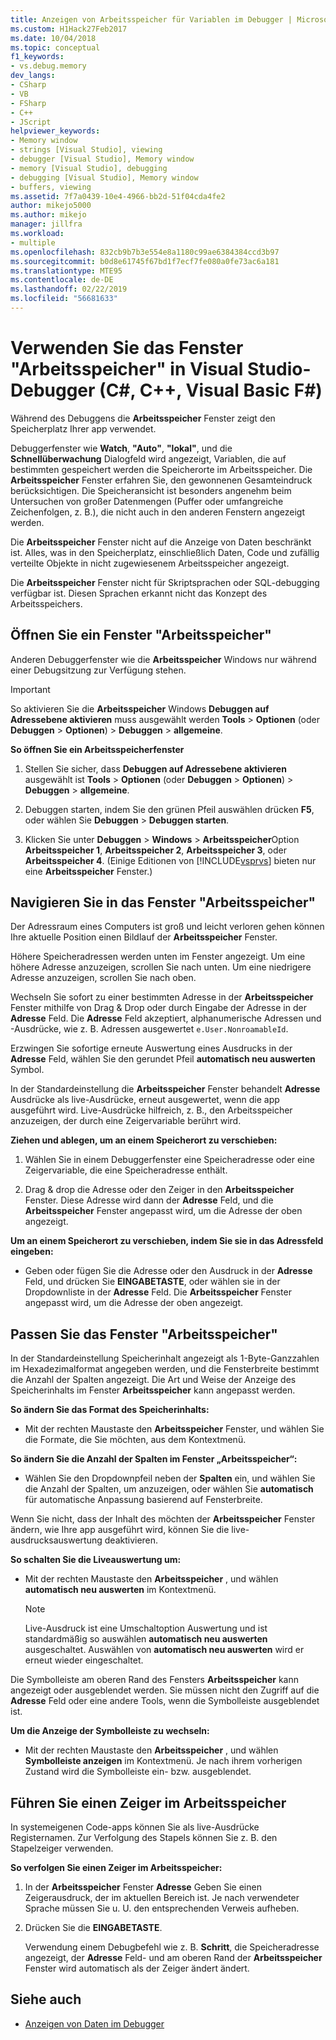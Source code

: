 ```yaml
---
title: Anzeigen von Arbeitsspeicher für Variablen im Debugger | Microsoft-Dokumentation
ms.custom: H1Hack27Feb2017
ms.date: 10/04/2018
ms.topic: conceptual
f1_keywords:
- vs.debug.memory
dev_langs:
- CSharp
- VB
- FSharp
- C++
- JScript
helpviewer_keywords:
- Memory window
- strings [Visual Studio], viewing
- debugger [Visual Studio], Memory window
- memory [Visual Studio], debugging
- debugging [Visual Studio], Memory window
- buffers, viewing
ms.assetid: 7f7a0439-10e4-4966-bb2d-51f04cda4fe2
author: mikejo5000
ms.author: mikejo
manager: jillfra
ms.workload:
- multiple
ms.openlocfilehash: 832cb9b7b3e554e8a1180c99ae6384384ccd3b97
ms.sourcegitcommit: b0d8e61745f67bd1f7ecf7fe080a0fe73ac6a181
ms.translationtype: MTE95
ms.contentlocale: de-DE
ms.lasthandoff: 02/22/2019
ms.locfileid: "56681633"
---
```

# <a name="use-the-memory-windows-in-the-visual-studio-debugger-c-c-visual-basic-f"></a>Verwenden Sie das Fenster "Arbeitsspeicher" in Visual Studio-Debugger (C#, C++, Visual Basic F#)

Während des Debuggens die **Arbeitsspeicher** Fenster zeigt den Speicherplatz Ihrer app verwendet.

Debuggerfenster wie **Watch**, **"Auto"**, **"lokal"**, und die **Schnellüberwachung** Dialogfeld wird angezeigt, Variablen, die auf bestimmten gespeichert werden die Speicherorte im Arbeitsspeicher. Die **Arbeitsspeicher** Fenster erfahren Sie, den gewonnenen Gesamteindruck berücksichtigen. Die Speicheransicht ist besonders angenehm beim Untersuchen von großer Datenmengen (Puffer oder umfangreiche Zeichenfolgen, z. B.), die nicht auch in den anderen Fenstern angezeigt werden.

Die **Arbeitsspeicher** Fenster nicht auf die Anzeige von Daten beschränkt ist. Alles, was in den Speicherplatz, einschließlich Daten, Code und zufällig verteilte Objekte in nicht zugewiesenem Arbeitsspeicher angezeigt.

Die **Arbeitsspeicher** Fenster nicht für Skriptsprachen oder SQL-debugging verfügbar ist. Diesen Sprachen erkannt nicht das Konzept des Arbeitsspeichers.

## <a name="open-a-memory-window"></a>Öffnen Sie ein Fenster "Arbeitsspeicher"

Anderen Debuggerfenster wie die **Arbeitsspeicher** Windows nur während einer Debugsitzung zur Verfügung stehen.

>[!IMPORTANT]
>So aktivieren Sie die **Arbeitsspeicher** Windows **Debuggen auf Adressebene aktivieren** muss ausgewählt werden **Tools** > **Optionen** (oder **Debuggen** > **Optionen**) > **Debuggen** > **allgemeine**.

**So öffnen Sie ein Arbeitsspeicherfenster**

1. Stellen Sie sicher, dass **Debuggen auf Adressebene aktivieren** ausgewählt ist **Tools** > **Optionen** (oder **Debuggen**  >  **Optionen**) > **Debuggen** > **allgemeine**.

1. Debuggen starten, indem Sie den grünen Pfeil auswählen drücken **F5**, oder wählen Sie **Debuggen** > **Debuggen starten**.

2. Klicken Sie unter **Debuggen** > **Windows** > **Arbeitsspeicher**Option **Arbeitsspeicher 1**, **Arbeitsspeicher 2**, **Arbeitsspeicher 3**, oder **Arbeitsspeicher 4**. (Einige Editionen von [!INCLUDE[vsprvs](../code-quality/includes/vsprvs_md.md)] bieten nur eine **Arbeitsspeicher** Fenster.)

## <a name="move-around-in-the-memory-window"></a>Navigieren Sie in das Fenster "Arbeitsspeicher"

Der Adressraum eines Computers ist groß und leicht verloren gehen können Ihre aktuelle Position einen Bildlauf der **Arbeitsspeicher** Fenster.

Höhere Speicheradressen werden unten im Fenster angezeigt. Um eine höhere Adresse anzuzeigen, scrollen Sie nach unten. Um eine niedrigere Adresse anzuzeigen, scrollen Sie nach oben.

Wechseln Sie sofort zu einer bestimmten Adresse in der **Arbeitsspeicher** Fenster mithilfe von Drag & Drop oder durch Eingabe der Adresse in der **Adresse** Feld. Die **Adresse** Feld akzeptiert, alphanumerische Adressen und -Ausdrücke, wie z. B. Adressen ausgewertet `e.User.NonroamableId`.

Erzwingen Sie sofortige erneute Auswertung eines Ausdrucks in der **Adresse** Feld, wählen Sie den gerundet Pfeil **automatisch neu auswerten** Symbol.

In der Standardeinstellung die **Arbeitsspeicher** Fenster behandelt **Adresse** Ausdrücke als live-Ausdrücke, erneut ausgewertet, wenn die app ausgeführt wird. Live-Ausdrücke hilfreich, z. B., den Arbeitsspeicher anzuzeigen, der durch eine Zeigervariable berührt wird.

**Ziehen und ablegen, um an einem Speicherort zu verschieben:**

1. Wählen Sie in einem Debuggerfenster eine Speicheradresse oder eine Zeigervariable, die eine Speicheradresse enthält.

2. Drag & drop die Adresse oder den Zeiger in den **Arbeitsspeicher** Fenster. Diese Adresse wird dann der **Adresse** Feld, und die **Arbeitsspeicher** Fenster angepasst wird, um die Adresse der oben angezeigt.

**Um an einem Speicherort zu verschieben, indem Sie sie in das Adressfeld eingeben:**

- Geben oder fügen Sie die Adresse oder den Ausdruck in der **Adresse** Feld, und drücken Sie **EINGABETASTE**, oder wählen sie in der Dropdownliste in der **Adresse** Feld. Die **Arbeitsspeicher** Fenster angepasst wird, um die Adresse der oben angezeigt.

## <a name="customize-the-memory-window"></a>Passen Sie das Fenster "Arbeitsspeicher"

In der Standardeinstellung Speicherinhalt angezeigt als 1-Byte-Ganzzahlen im Hexadezimalformat angegeben werden, und die Fensterbreite bestimmt die Anzahl der Spalten angezeigt. Die Art und Weise der Anzeige des Speicherinhalts im Fenster **Arbeitsspeicher** kann angepasst werden.

**So ändern Sie das Format des Speicherinhalts:**

-  Mit der rechten Maustaste den **Arbeitsspeicher** Fenster, und wählen Sie die Formate, die Sie möchten, aus dem Kontextmenü.

**So ändern Sie die Anzahl der Spalten im Fenster „Arbeitsspeicher“:**

- Wählen Sie den Dropdownpfeil neben der **Spalten** ein, und wählen Sie die Anzahl der Spalten, um anzuzeigen, oder wählen Sie **automatisch** für automatische Anpassung basierend auf Fensterbreite.

Wenn Sie nicht, dass der Inhalt des möchten der **Arbeitsspeicher** Fenster ändern, wie Ihre app ausgeführt wird, können Sie die live-ausdrucksauswertung deaktivieren.

**So schalten Sie die Liveauswertung um:**

- Mit der rechten Maustaste den **Arbeitsspeicher** , und wählen **automatisch neu auswerten** im Kontextmenü.

  >[!NOTE]
  >Live-Ausdruck ist eine Umschaltoption Auswertung und ist standardmäßig so auswählen **automatisch neu auswerten** ausgeschaltet. Auswählen von **automatisch neu auswerten** wird er erneut wieder eingeschaltet.

Die Symbolleiste am oberen Rand des Fensters **Arbeitsspeicher** kann angezeigt oder ausgeblendet werden. Sie müssen nicht den Zugriff auf die **Adresse** Feld oder eine andere Tools, wenn die Symbolleiste ausgeblendet ist.

**Um die Anzeige der Symbolleiste zu wechseln:**

- Mit der rechten Maustaste den **Arbeitsspeicher** , und wählen **Symbolleiste anzeigen** im Kontextmenü. Je nach ihrem vorherigen Zustand wird die Symbolleiste ein- bzw. ausgeblendet.

## <a name="follow-a-pointer-through-memory"></a>Führen Sie einen Zeiger im Arbeitsspeicher

In systemeigenen Code-apps können Sie als live-Ausdrücke Registernamen. Zur Verfolgung des Stapels können Sie z. B. den Stapelzeiger verwenden.

**So verfolgen Sie einen Zeiger im Arbeitsspeicher:**

1. In der **Arbeitsspeicher** Fenster **Adresse** Geben Sie einen Zeigerausdruck, der im aktuellen Bereich ist. Je nach verwendeter Sprache müssen Sie u. U. den entsprechenden Verweis aufheben.

2. Drücken Sie die **EINGABETASTE**.

   Verwendung einem Debugbefehl wie z. B. **Schritt**, die Speicheradresse angezeigt, der **Adresse** Feld- und am oberen Rand der **Arbeitsspeicher** Fenster wird automatisch als der Zeiger ändert ändert.

## <a name="see-also"></a>Siehe auch
- [Anzeigen von Daten im Debugger](../debugger/viewing-data-in-the-debugger.md)